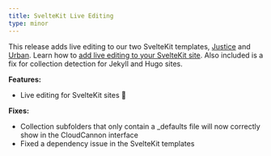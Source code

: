 ```yaml
---
title: SvelteKit Live Editing
type: minor
---
```

This release adds live editing to our two SvelteKit templates, [Justice](/community/themes/justice) and [Urban](/community/themes/urban). Learn how to [add live editing to your SvelteKit site](/documentation/articles/live-editing-with-svelte). Also included is a fix for collection detection for Jekyll and Hugo sites.

**Features:**

* Live editing for SvelteKit sites 🎉

**Fixes:**

* Collection subfolders that only contain a \_defaults file will now correctly show in the CloudCannon interface
* Fixed a dependency issue in the SvelteKit templates
